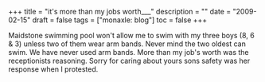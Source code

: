 +++
title = "it's more than my jobs worth___"
description = ""
date = "2009-02-15"
draft = false
tags = ["monaxle: blog"]
toc = false
+++

Maidstone swimming pool won't allow me to swim with my three boys (8, 6 & 3) unless two of them wear arm bands. Never mind the two oldest can swim. We have never used arm bands. More than my job's worth was the receptionists reasoning. Sorry for caring about yours sons safety was her response when I protested.